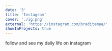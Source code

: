 ```yaml
---
date: '3'
title: 'Instagram'
cover: './ig.png'
external: 'https://instagram.com/braditamaa/'
showInProjects: true
---
```


follow and see my daily life on instagram